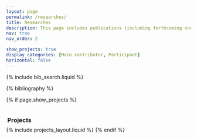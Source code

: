 ```yaml
---
layout: page
permalink: /researches/
title: Researches
description: This page includes publications (including forthcoming ones) and other research-related experiences
nav: true
nav_order: 2

show_projects: true
display_categories: [Main contributor, Participant]
horizontal: false
---
```


<!-- _pages/publications.md -->

<!-- Bibsearch Feature -->

{% include bib_search.liquid %}

<div class="publications">

{% bibliography %}

</div>


<!-- _pages/projects.md -->
{% if page.show_projects %}
<div style="display: flex; justify-content: space-between; align-items: center;">
    <h3 style="margin-bottom: 0.5em; margin-left: 0.2em;">Projects</h3>
</div>
{% include projects_layout.liquid %}
{% endif %}